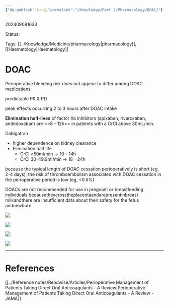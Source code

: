 ```yaml
---
{"dg-publish":true,"permalink":"/Knowledge/Part 2/Pharmacology/DOAC/"}
---
```



202409081633

Status: 

Tags: [[../Knowledge/Medicine/pharmacology\|pharmacology]], [[Haematology\|Haematology]]

# DOAC
Perioperative bleeding risk does not appear to differ among DOAC medications

predictable PK & PD

peak effects occurring 2 to 3 hours after DOAC intake


**Elimination half-lives** of factor Xa inhibitors (apixaban, rivaroxaban, andedoxaban) are ==8 - 12h== in patients with a CrCl above 30mL/min.

Dabigatran
- higher dependence on kidney clearance
- Elimination half life
	- CrCl >50ml/min → 10 - 14h
	- CrCl 30-49.9ml/min → 18 - 24h

because the typical length of DOAC cessation perioperatively is short (eg, 2-4 days), the risk of thromboembolism associated with DOAC cessation in the perioperative period is low (eg, <0.5%)

DOACs are not recommended for use in pregnant or breastfeeding individuals becausetheycrosstheplacentaandarepresentinbreast milkandthere are insufficient data about their safety for the fetus andnewborn

![](https://i.imgur.com/c69mjLq.png)


![](https://i.imgur.com/UckqiDD.png)


![](https://i.imgur.com/4BFf14u.png)


![](https://i.imgur.com/IFEXfu3.png)



___
# References
[[../Reference notes/Readwise/Articles/Perioperative Management of Patients Taking Direct Oral Anticoagulants - A Review\|Perioperative Management of Patients Taking Direct Oral Anticoagulants - A Review - JAMA]]